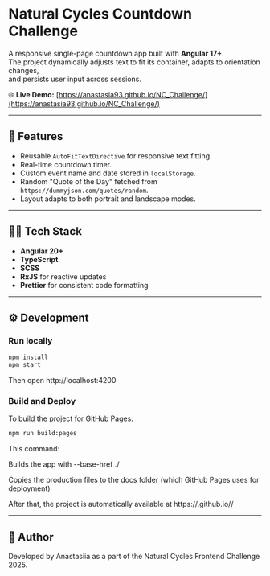 # Natural Cycles Countdown Challenge

A responsive single-page countdown app built with **Angular 17+**.  
The project dynamically adjusts text to fit its container, adapts to orientation changes,  
and persists user input across sessions.

🌐 **Live Demo:** [https://anastasia93.github.io/NC_Challenge/](https://anastasia93.github.io/NC_Challenge/)

---

## 🚀 Features

- Reusable `AutoFitTextDirective` for responsive text fitting.
- Real-time countdown timer.
- Custom event name and date stored in `localStorage`.
- Random "Quote of the Day" fetched from `https://dummyjson.com/quotes/random`.
- Layout adapts to both portrait and landscape modes.

---

## 🧑‍💻 Tech Stack

- **Angular 20+**
- **TypeScript**
- **SCSS**
- **RxJS** for reactive updates
- **Prettier** for consistent code formatting

---

## ⚙️ Development

### Run locally

```bash
npm install
npm start
```

Then open http://localhost:4200

### Build and Deploy
To build the project for GitHub Pages:

```bash
npm run build:pages
```

This command:

Builds the app with --base-href ./

Copies the production files to the docs folder
(which GitHub Pages uses for deployment)

After that, the project is automatically available at
https://<your-username>.github.io/<repository-name>/

---

## 🫶 Author

Developed by Anastasiia as a part of the Natural Cycles Frontend Challenge 2025.
